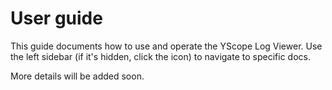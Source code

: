 # User guide

This guide documents how to use and operate the YScope Log Viewer. Use the left sidebar (if it's
hidden, click the <i class="fa fa-bars"></i> icon) to navigate to specific docs.

More details will be added soon.
